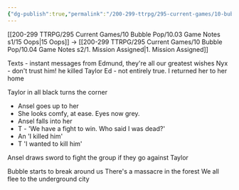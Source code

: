 ```yaml
---
{"dg-publish":true,"permalink":"/200-299-ttrpg/295-current-games/10-bubble-pop/10-03-game-notes-s1/16-meetup/"}
---
```



[[200-299 TTRPG/295 Current Games/10 Bubble Pop/10.03 Game Notes s1/15 Oops\|15 Oops]] -> [[200-299 TTRPG/295 Current Games/10 Bubble Pop/10.04 Game Notes s2/1. Mission Assigned\|1. Mission Assigned]]

Texts - instant messages from Edmund, they're all our greatest wishes
Nyx - don't trust him! he killed Taylor
Ed - not entirely true. I returned her to her home

Taylor in all black turns the corner
- Ansel goes up to her
- She looks comfy, at ease. Eyes now grey.
- Ansel falls into her
- T - 'We have a fight to win. Who said I was dead?'
- An 'I killed him'
- T 'I wanted to kill him'

Ansel draws sword to fight the group if they go against Taylor

Bubble starts to break around us
There's a massacre in the forest
We all flee to the underground city